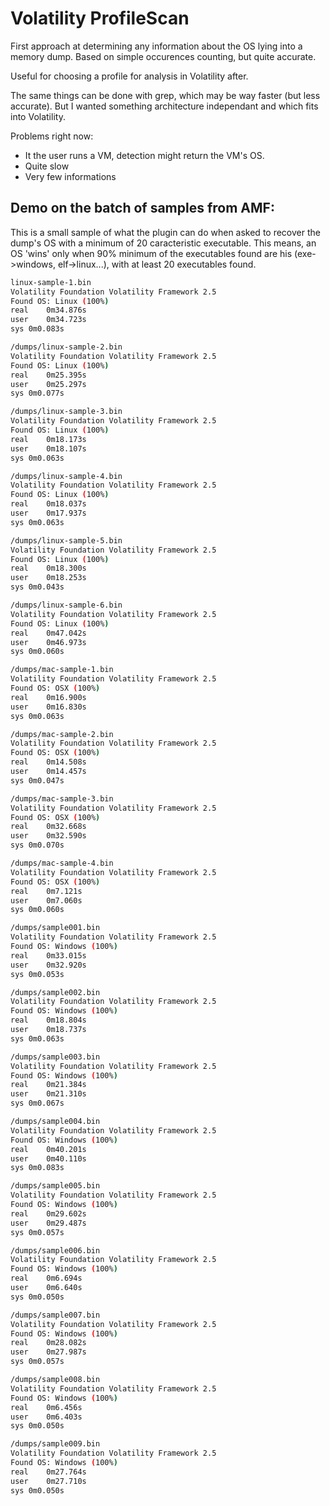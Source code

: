 Volatility ProfileScan
======================

First approach at determining any information about the OS lying into a memory
dump. Based on simple occurences counting, but quite accurate.

Useful for choosing a profile for analysis in Volatility after.

The same things can be done with grep, which may be way faster (but less
accurate). But I wanted something architecture independant and which fits into
Volatility.

Problems right now:
* It the user runs a VM, detection might return the VM's OS.
* Quite slow
* Very few informations

## Demo on the batch of samples from AMF:

This is a small sample of what the plugin can do when asked to recover the dump's
OS with a minimum of 20 caracteristic executable. This means, an OS 'wins' only
when 90% minimum of the executables found are his (exe->windows, elf->linux...),
with at least 20 executables found.

```sh
linux-sample-1.bin
Volatility Foundation Volatility Framework 2.5
Found OS: Linux (100%)
real	0m34.876s
user	0m34.723s
sys	0m0.083s

/dumps/linux-sample-2.bin
Volatility Foundation Volatility Framework 2.5
Found OS: Linux (100%)
real	0m25.395s
user	0m25.297s
sys	0m0.077s

/dumps/linux-sample-3.bin
Volatility Foundation Volatility Framework 2.5
Found OS: Linux (100%)
real	0m18.173s
user	0m18.107s
sys	0m0.063s

/dumps/linux-sample-4.bin
Volatility Foundation Volatility Framework 2.5
Found OS: Linux (100%)
real	0m18.037s
user	0m17.937s
sys	0m0.063s

/dumps/linux-sample-5.bin
Volatility Foundation Volatility Framework 2.5
Found OS: Linux (100%)
real	0m18.300s
user	0m18.253s
sys	0m0.043s

/dumps/linux-sample-6.bin
Volatility Foundation Volatility Framework 2.5
Found OS: Linux (100%)
real	0m47.042s
user	0m46.973s
sys	0m0.060s

/dumps/mac-sample-1.bin
Volatility Foundation Volatility Framework 2.5
Found OS: OSX (100%)
real	0m16.900s
user	0m16.830s
sys	0m0.063s

/dumps/mac-sample-2.bin
Volatility Foundation Volatility Framework 2.5
Found OS: OSX (100%)
real	0m14.508s
user	0m14.457s
sys	0m0.047s

/dumps/mac-sample-3.bin
Volatility Foundation Volatility Framework 2.5
Found OS: OSX (100%)
real	0m32.668s
user	0m32.590s
sys	0m0.070s

/dumps/mac-sample-4.bin
Volatility Foundation Volatility Framework 2.5
Found OS: OSX (100%)
real	0m7.121s
user	0m7.060s
sys	0m0.060s

/dumps/sample001.bin
Volatility Foundation Volatility Framework 2.5
Found OS: Windows (100%)
real	0m33.015s
user	0m32.920s
sys	0m0.053s

/dumps/sample002.bin
Volatility Foundation Volatility Framework 2.5
Found OS: Windows (100%)
real	0m18.804s
user	0m18.737s
sys	0m0.063s

/dumps/sample003.bin
Volatility Foundation Volatility Framework 2.5
Found OS: Windows (100%)
real	0m21.384s
user	0m21.310s
sys	0m0.067s

/dumps/sample004.bin
Volatility Foundation Volatility Framework 2.5
Found OS: Windows (100%)
real	0m40.201s
user	0m40.110s
sys	0m0.083s

/dumps/sample005.bin
Volatility Foundation Volatility Framework 2.5
Found OS: Windows (100%)
real	0m29.602s
user	0m29.487s
sys	0m0.057s

/dumps/sample006.bin
Volatility Foundation Volatility Framework 2.5
Found OS: Windows (100%)
real	0m6.694s
user	0m6.640s
sys	0m0.050s

/dumps/sample007.bin
Volatility Foundation Volatility Framework 2.5
Found OS: Windows (100%)
real	0m28.082s
user	0m27.987s
sys	0m0.057s

/dumps/sample008.bin
Volatility Foundation Volatility Framework 2.5
Found OS: Windows (100%)
real	0m6.456s
user	0m6.403s
sys	0m0.050s

/dumps/sample009.bin
Volatility Foundation Volatility Framework 2.5
Found OS: Windows (100%)
real	0m27.764s
user	0m27.710s
sys	0m0.050s
```
